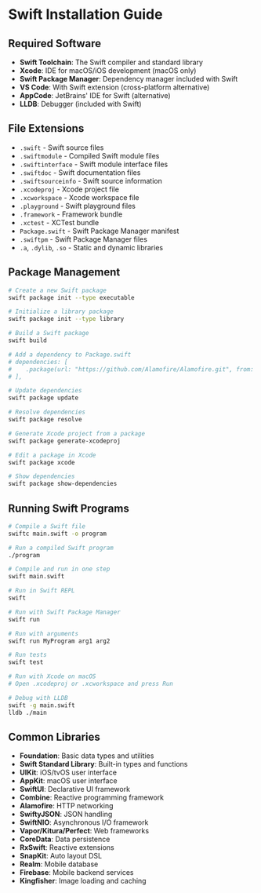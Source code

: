 # Swift Installation Guide

## Required Software

- **Swift Toolchain**: The Swift compiler and standard library
- **Xcode**: IDE for macOS/iOS development (macOS only)
- **Swift Package Manager**: Dependency manager included with Swift
- **VS Code**: With Swift extension (cross-platform alternative)
- **AppCode**: JetBrains' IDE for Swift (alternative)
- **LLDB**: Debugger (included with Swift)

## File Extensions

- `.swift` - Swift source files
- `.swiftmodule` - Compiled Swift module files
- `.swiftinterface` - Swift module interface files
- `.swiftdoc` - Swift documentation files
- `.swiftsourceinfo` - Swift source information
- `.xcodeproj` - Xcode project file
- `.xcworkspace` - Xcode workspace file
- `.playground` - Swift playground files
- `.framework` - Framework bundle
- `.xctest` - XCTest bundle
- `Package.swift` - Swift Package Manager manifest
- `.swiftpm` - Swift Package Manager files
- `.a`, `.dylib`, `.so` - Static and dynamic libraries

## Package Management

```bash
# Create a new Swift package
swift package init --type executable

# Initialize a library package
swift package init --type library

# Build a Swift package
swift build

# Add a dependency to Package.swift
# dependencies: [
#    .package(url: "https://github.com/Alamofire/Alamofire.git", from: "5.0.0"),
# ],

# Update dependencies
swift package update

# Resolve dependencies
swift package resolve

# Generate Xcode project from a package
swift package generate-xcodeproj

# Edit a package in Xcode
swift package xcode

# Show dependencies
swift package show-dependencies
```

## Running Swift Programs

```bash
# Compile a Swift file
swiftc main.swift -o program

# Run a compiled Swift program
./program

# Compile and run in one step
swift main.swift

# Run in Swift REPL
swift

# Run with Swift Package Manager
swift run

# Run with arguments
swift run MyProgram arg1 arg2

# Run tests
swift test

# Run with Xcode on macOS
# Open .xcodeproj or .xcworkspace and press Run

# Debug with LLDB
swift -g main.swift
lldb ./main
```

## Common Libraries

- **Foundation**: Basic data types and utilities
- **Swift Standard Library**: Built-in types and functions
- **UIKit**: iOS/tvOS user interface
- **AppKit**: macOS user interface
- **SwiftUI**: Declarative UI framework
- **Combine**: Reactive programming framework
- **Alamofire**: HTTP networking
- **SwiftyJSON**: JSON handling
- **SwiftNIO**: Asynchronous I/O framework
- **Vapor/Kitura/Perfect**: Web frameworks
- **CoreData**: Data persistence
- **RxSwift**: Reactive extensions
- **SnapKit**: Auto layout DSL
- **Realm**: Mobile database
- **Firebase**: Mobile backend services
- **Kingfisher**: Image loading and caching
